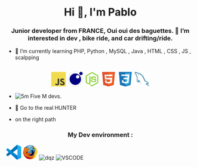 <h1 align="center">Hi 👋, I'm Pablo </h1>
<h3 align="center">
    Junior developer from FRANCE, Oui oui des baguettes. 👀 I’m interested in dev , bike ride, and car drifting/ride.
</h3>

- 🌱 I’m currently learning PHP, Python , MySQL , Java , HTML , CSS , JS , scalpping

  
<h2 align="center">  <img src="https://raw.githubusercontent.com/devicons/devicon/master/icons/javascript/javascript-original.svg" alt="javascript" width="40" height="40" align="center"/> <img src="https://raw.githubusercontent.com/devicons/devicon/master/icons/lua/lua-original.svg" alt="lua" width="40" height="40" align="center"/>   <img src="https://raw.githubusercontent.com/devicons/devicon/master/icons/nodejs/nodejs-original.svg" alt="node" width="40" height="40" align="center" />  <img src="https://raw.githubusercontent.com/devicons/devicon/master/icons/html5/html5-original.svg" alt="html5" width="40" height="40" align="center"/> <img src="https://raw.githubusercontent.com/devicons/devicon/master/icons/css3/css3-original.svg" alt="css3" width="40" height="40" align="center"/>  <img src="https://raw.githubusercontent.com/devicons/devicon/master/icons/mysql/mysql-original.svg" alt="mysql" width="40" height="40" align="center"/></h2>


- <img src="https://fivem-vscode.gallerycdn.vsassets.io/extensions/fivem-vscode/fivem-vscode/0.3.1/1641809875370/Microsoft.VisualStudio.Services.Icons.Default" alt="5m" width="40" height="40"/> Five M devs.
  
- 💞️ Go to the real HUNTER
- on the right path

<h3 align="center">My Dev environment :</h3>

  <img src="https://raw.githubusercontent.com/devicons/devicon/master/icons/vscode/vscode-original.svg" alt="VSCODE" width="40" height="40"/>   <img src="https://raw.githubusercontent.com/devicons/devicon/master/icons/firefox/firefox-original.svg" alt="firefox" width="40" height="40"/> <img src="https://upload.wikimedia.org/wikipedia/commons/thumb/a/ab/Apple-logo.png/600px-Apple-logo.png" alt="dqz" width="40" height="40"/>  <img src="https://cdn-icons-png.flaticon.com/512/1076/1076988.png" alt="VSCODE" width="40" height="40"/>

